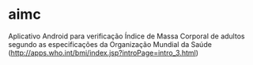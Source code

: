 aimc
====

Aplicativo Android para verificação Índice de Massa Corporal de adultos segundo as especificações da Organização Mundial da Saúde (http://apps.who.int/bmi/index.jsp?introPage=intro_3.html)